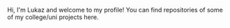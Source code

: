 Hi, I'm Lukaz and welcome to my profile!
You can find repositories of some of my college/uni projects here.
